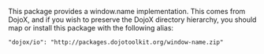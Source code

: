 This package provides a window.name implementation. This comes from DojoX, and if you wish to preserve the DojoX directory hierarchy, you should map or install this package with the following alias:

    "dojox/io": "http://packages.dojotoolkit.org/window-name.zip"
